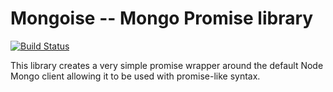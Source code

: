 # Mongoise -- Mongo Promise library

[![Build Status](https://travis-ci.org/ajcrites/mongoise.png)](https://travis-ci.org/ajcrites/mongoise)

This library creates a very simple promise wrapper
around the default Node Mongo client allowing it
to be used with promise-like syntax.
